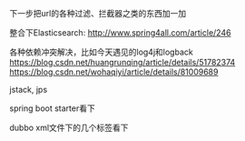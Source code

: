 下一步把url的各种过滤、拦截器之类的东西加一加

整合下Elasticsearch: 
http://www.spring4all.com/article/246

各种依赖冲突解决，比如今天遇见的log4j和logback
https://blog.csdn.net/huangrunqing/article/details/51782374
https://blog.csdn.net/wohaqiyi/article/details/81009689

jstack, jps

spring boot starter看下

dubbo xml文件下的几个标签看下